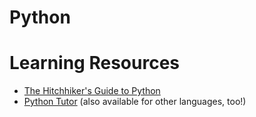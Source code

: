 # Python

# Learning Resources
- [The Hitchhiker's Guide to Python](https://docs.python-guide.org)
- [Python Tutor](http://pythontutor.com) (also available for other languages, too!)
